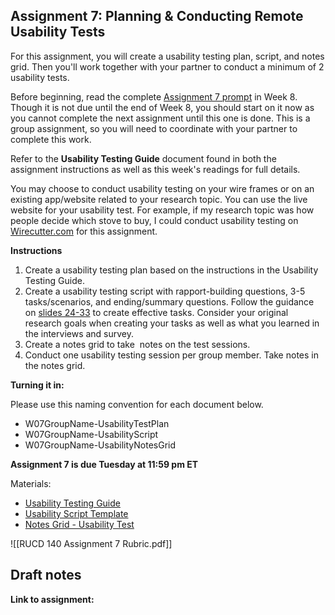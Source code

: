 ## Assignment 7: Planning & Conducting Remote Usability Tests
For this assignment, you will create a usability testing plan, script, and notes grid. Then you'll work together with your partner to conduct a minimum of 2 usability tests.   

Before beginning, read the complete [Assignment 7 prompt](https://moodle2.brandeis.edu/mod/assign/view.php?id=2236475) in Week 8. Though it is not due until the end of Week 8, you should start on it now as you cannot complete the next assignment until this one is done. This is a group assignment, so you will need to coordinate with your partner to complete this work. 

Refer to the **Usability Testing Guide** document found in both the assignment instructions as well as this week's readings for full details.

You may choose to conduct usability testing on your wire frames or on an existing app/website related to your research topic. You can use the live website for your usability test. For example, if my research topic was how people decide which stove to buy, I could conduct usability testing on [Wirecutter.com](https://www.nytimes.com/wirecutter/) for this assignment.  

**Instructions**  

1. Create a usability testing plan based on the instructions in the Usability Testing Guide.  
2. Create a usability testing script with rapport-building questions, 3-5 tasks/scenarios, and ending/summary questions. Follow the guidance on [slides 24-33](https://docs.google.com/presentation/d/1v-uIQwiJyrxYQaG_NLawpm-B8VIr9vbQQOYSUfX73ro/edit#slide=id.g8e6dba188d_0_90) to create effective tasks. Consider your original research goals when creating your tasks as well as what you learned in the interviews and survey.  
3. Create a notes grid to take  notes on the test sessions.  
4. Conduct one usability testing session per group member. Take notes in the notes grid.  

**Turning it in:** 

Please use this naming convention for each document below. 

-   W07GroupName-UsabilityTestPlan
-   W07GroupName-UsabilityScript
-   W07GroupName-UsabilityNotesGrid

**Assignment 7 is due Tuesday at 11:59 pm ET**

Materials:
- [Usability Testing Guide](https://docs.google.com/document/d/1XgLr2IRc-vY6kVzddmTBigwfCxSfxL9Km5g15aOwvTU/edit)
- [Usability Script Template](https://docs.google.com/document/d/1AcshqT4qP-H7dzaNvhF-f792-fkTGutIf-vzW-6F0Ig/edit)
- [Notes Grid - Usability Test](https://docs.google.com/spreadsheets/d/1EQ2YrlPml6RVhCvj5MhE0CmywaCeuYsz4utPUjty1OQ/edit#gid=1245750846)

![[RUCD 140 Assignment 7 Rubric.pdf]]

## Draft notes
**Link to assignment:**